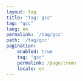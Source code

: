 ```yaml
---
layout: tag
title: "Tag: gcc"
tag: "gcc"
lang: en
permalink: '/tag/gcc'
path: '/tag/gcc'
pagination:
    enabled: true
    tag: "gcc"
    permalink: /page/:num/
    locale: en
---
```


